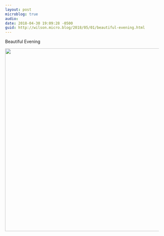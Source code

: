 ```yaml
---
layout: post
microblog: true
audio: 
date: 2018-04-30 19:09:28 -0500
guid: http://wilson.micro.blog/2018/05/01/beautiful-evening.html
---
```

Beautiful Evening

<img src="http://wilson.micro.blog/uploads/2018/5a14344633.jpg" width="600" height="600" />
